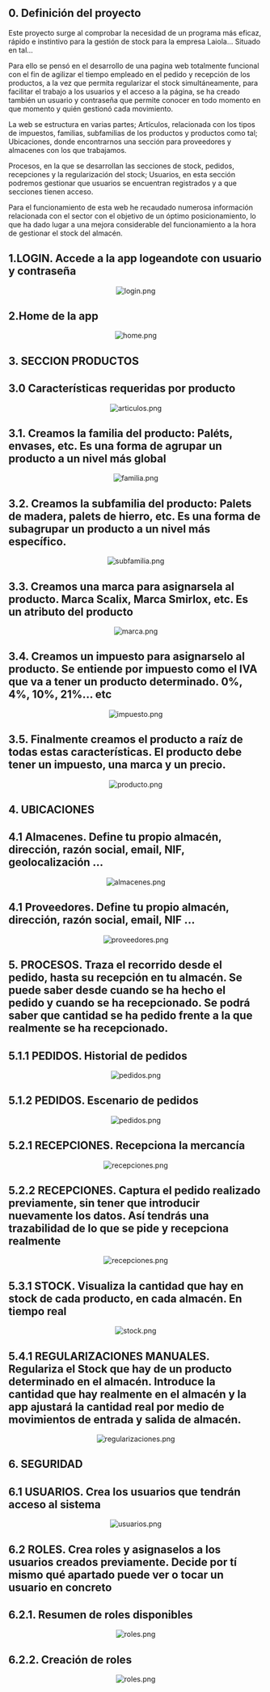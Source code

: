 ## 0. Definición del proyecto
Este proyecto surge al comprobar la necesidad de un programa más eficaz, rápido e instintivo para la gestión de stock para la empresa Laiola... Situado en tal... 

Para ello se pensó en el desarrollo de una pagina web totalmente funcional  con el fin de agilizar el tiempo empleado en el pedido y recepción de los productos, a la vez que permita regularizar el stock simultáneamente, para facilitar el trabajo a los usuarios y el acceso a la página, se ha creado también un usuario y contraseña que permite conocer en todo momento en que momento y quién gestionó cada movimiento. 

La web se estructura en varias partes; Artículos, relacionada con los tipos de impuestos, familias, subfamilias de los productos y productos como tal; Ubicaciones, donde encontrarnos una sección para proveedores y almacenes con los que trabajamos.  

Procesos, en la que se desarrollan las secciones de stock, pedidos, recepciones y la regularización del stock; Usuarios, en esta sección podremos gestionar que usuarios se encuentran registrados y a que secciones tienen acceso.

Para el funcionamiento de esta web he recaudado numerosa información relacionada con el sector con el objetivo de un óptimo posicionamiento, lo que ha dado lugar a una mejora considerable del funcionamiento a la hora de gestionar el stock del almacén.


## 1.LOGIN. Accede a la app logeandote con usuario y contraseña 
<p align="center"> <img src="./Documentacion/login/login.png"title="hover text" alt="login.png"></p>

## 2.Home de la app
<p align="center"> <img src="./Documentacion/home.png"title="hover text" alt="home.png"></p>

## 3. SECCION PRODUCTOS
## 3.0 Características requeridas por producto
<p align="center"> <img src="./Documentacion/articulos/articulos.png"title="hover text" alt="articulos.png"></p>

## 3.1. Creamos la familia del producto: Paléts, envases, etc. Es una forma de agrupar un producto a un nivel más global
<p align="center"> <img src="./Documentacion/articulos/familia.png"title="hover text" alt="familia.png"></p>

## 3.2. Creamos la subfamilia del producto: Palets de madera, palets de hierro, etc. Es una forma de subagrupar un producto a un nivel más específico.
<p align="center"> <img src="./Documentacion/articulos/subfamilia.png"title="hover text" alt="subfamilia.png"></p>

## 3.3. Creamos una marca para asignarsela al producto. Marca Scalix, Marca Smirlox, etc. Es un atributo del producto
<p align="center"> <img src="./Documentacion/articulos/marca.png"title="hover text" alt="marca.png"></p>

## 3.4. Creamos un impuesto para asignarselo al producto. Se entiende por impuesto como el IVA que va a tener un producto determinado. 0%, 4%, 10%, 21%... etc
<p align="center"> <img src="./Documentacion/articulos/impuesto.png"title="hover text" alt="impuesto.png"></p>

## 3.5. Finalmente creamos el producto a raíz de todas estas características. El producto debe tener un impuesto, una marca y un precio.
<p align="center"> <img src="./Documentacion/articulos/producto.png"title="hover text" alt="producto.png"></p>

## 4. UBICACIONES
## 4.1 Almacenes. Define tu propio almacén, dirección, razón social, email, NIF, geolocalización ...
<p align="center"> <img src="./Documentacion/almacenes/almacenes-1.png"title="hover text" alt="almacenes.png"></p>

## 4.1 Proveedores. Define tu propio almacén, dirección, razón social, email, NIF ...
<p align="center"> <img src="./Documentacion/proveedores/proveedores-1.png"title="hover text" alt="proveedores.png"></p>

## 5. PROCESOS. Traza el recorrido desde el pedido, hasta su recepción en tu almacén. Se puede saber desde cuando se ha hecho el pedido y cuando se ha recepcionado. Se podrá saber que cantidad se ha pedido frente a la que realmente se ha recepcionado.
## 5.1.1 PEDIDOS. Historial de pedidos
<p align="center"> <img src="./Documentacion/pedidos/pedidos-1.png"title="hover text" alt="pedidos.png"></p>

## 5.1.2 PEDIDOS. Escenario de pedidos
<p align="center"> <img src="./Documentacion/pedidos/pedidos-2.png"title="hover text" alt="pedidos.png"></p>
 
## 5.2.1 RECEPCIONES. Recepciona la mercancía
<p align="center"> <img src="./Documentacion/recepciones/recepciones-1.png"title="hover text" alt="recepciones.png"></p>

## 5.2.2 RECEPCIONES. Captura el pedido realizado previamente, sin tener que introducir nuevamente los datos. Así tendrás una trazabilidad de lo que se pide y recepciona realmente
<p align="center"> <img src="./Documentacion/recepciones/recepciones-2.png"title="hover text" alt="recepciones.png"></p>

## 5.3.1 STOCK. Visualiza la cantidad que hay en stock de cada producto, en cada almacén. En tiempo real
<p align="center"> <img src="./Documentacion/stock/stock-1.png"title="hover text" alt="stock.png"></p>

## 5.4.1 REGULARIZACIONES MANUALES. Regulariza el Stock que hay de un producto determinado en el almacén. Introduce la cantidad que hay realmente en el almacén y la app ajustará la cantidad real por medio de movimientos de entrada y salida de almacén. 
<p align="center"> <img src="./Documentacion/regularizaciones/regularizaciones-1.png"title="hover text" alt="regularizaciones.png"></p>

## 6. SEGURIDAD
## 6.1 USUARIOS. Crea los usuarios que tendrán acceso al sistema
<p align="center"> <img src="./Documentacion/usuarios/usuarios-1.png"title="hover text" alt="usuarios.png"></p>

## 6.2 ROLES. Crea roles y asignaselos a los usuarios creados previamente. Decide por tí mismo qué apartado puede ver o tocar un usuario en concreto
## 6.2.1. Resumen de roles disponibles 
<p align="center"> <img src="./Documentacion/usuarios/roles-1.png"title="hover text" alt="roles.png"></p>

## 6.2.2. Creación de roles
<p align="center"> <img src="./Documentacion/usuarios/roles-2.png"title="hover text" alt="roles.png"></p>


